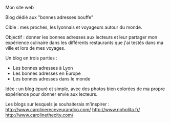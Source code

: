 Mon site web 

Blog dédié aux "bonnes adresses bouffe" 

Cible : mes proches, les lyonnais et voyageurs autour du monde. 

Objectif : donner les bonnes adresses aux lecteurs et leur partager mon expérience culinaire dans les différents restaurants que j'ai testés dans ma ville et lors de mes voyages. 

Un blog en trois parties : 
- Les bonnes adresses à Lyon
- Les bonnes adresses en Europe
- Les bonnes adresses dans le monde

Idée : un blog épuré et simple, avec des photos bien colorées de ma propre expérience pour donner envie aux lecteurs. 

Les blogs sur lesquels je souhaiterais m'inspirer : 
http://www.carolinereceveurandco.com/ 
http://www.noholita.fr/
http://www.carolinethecity.com/ 

